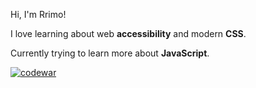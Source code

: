 Hi, I'm Rrimo! 

I love learning about web **accessibility** and modern **CSS**.

Currently trying to learn more about **JavaScript**. 

[![codewar](https://www.codewars.com/users/Rr1m0/badges/micro)](https://www.codewars.com/users/Rr1m0)

